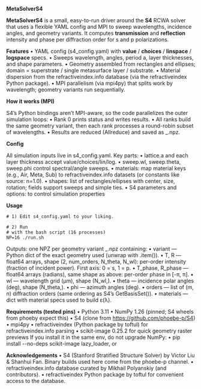 **MetaSolverS4**

**MetaSolverS4** is a small, easy-to-run driver around the **S4** RCWA solver that uses a flexible YAML config and MPI to sweep wavelengths, incidence angles, and geometry variants. It computes **transmission** and **reflection** intensity and phase per diffraction order for s and p polarizations.

**Features**
	•	YAML config (s4_config.yaml) with **value** / **choices** / **linspace** / **logspace** specs.
	•	Sweeps wavelength, angles, period a, layer thicknesses, and shape parameters.
	•	Geometry assembled from rectangles and ellipses; domain = superstrate / single metasurface layer / substrate.
	•	Material dispersion from the refractiveindex.info database (via the refractiveindex Python package).
	•	MPI parallelism (via mpi4py) that splits work by wavelength; geometry variants run sequentially.

**How it works (MPI)**

S4’s Python bindings aren’t MPI-aware, so the code parallelizes the outer simulation loops:
	•	Rank 0 prints status and writes results.
	•	All ranks build the same geometry variant, then each rank processes a round-robin subset of wavelengths.
	•	Results are reduced (Allreduce) and saved as <filename>_<variant>.npz.

**Config**

All simulation inputs live in s4_config.yaml. Key parts:
	•	lattice.a and each layer thickness accept value/choices/lin/log.
	•	sweep.wl, sweep.theta, sweep.phi control spectral/angle sweeps.
	•	materials: map material keys (e.g., Air, Meta, Sub) to refractiveindex.info datasets (or constants like source: n=1.0).
	•	shapes: list of rectangles/ellipses with center, size, rotation; fields support sweeps and simple ties.
    •	S4 parameters and options: to control simulation properties

**Usage**

    # 1) Edit s4_config.yaml to your liking.

    # 2) Run 
    # with the bash script (16 processes)
    NP=16 ./run.sh 
    
Outputs: one NPZ per geometry variant
<filename>_<vidx>.npz containing:
	•	variant — Python dict of the exact geometry used (unwrap with .item()).
	•	T, R — float64 arrays, shape (2, num_orders, N_theta, N_wl): per-order intensity (fraction of incident power). First axis: 0 = s, 1 = p.
	•	T_phase, R_phase — float64 arrays (radians), same shape as above: per-order phase in [-π, π].
	•	wl — wavelength grid (µm), shape (N_wl,).
	•	theta — incidence polar angles (deg), shape (N_theta,).
	•	phi — azimuth angles (deg).
	•	orders — list of (m, n) diffraction orders (same ordering as S4’s GetBasisSet()).
	•	materials — dict with material specs used to build ε(λ).

**Requirements (tested pins)**
	•	Python 3.11
	•	NumPy 1.26 (pinned; S4 wheels from phoeby expect this)
	•	S4 (clone from https://github.com/phoebe-p/S4)
	•	mpi4py
	•	refractiveindex (Python package by toftul) for refractiveindex.info parsing
	•	scikit-image 0.25.2 for quick geometry raster previews
If you install it in the same env, do not upgrade NumPy:
	•	pip install --no-deps scikit-image lazy_loader, or

**Acknowledgements**
	•	S4 (Stanford Stratified Structure Solver) by Victor Liu & Shanhui Fan.
Binary builds used here come from the phoebe-p channel.
	•	refractiveindex.info database curated by Mikhail Polyanskiy (and contributors).
	•	refractiveindex Python package by toftul for convenient access to the database.